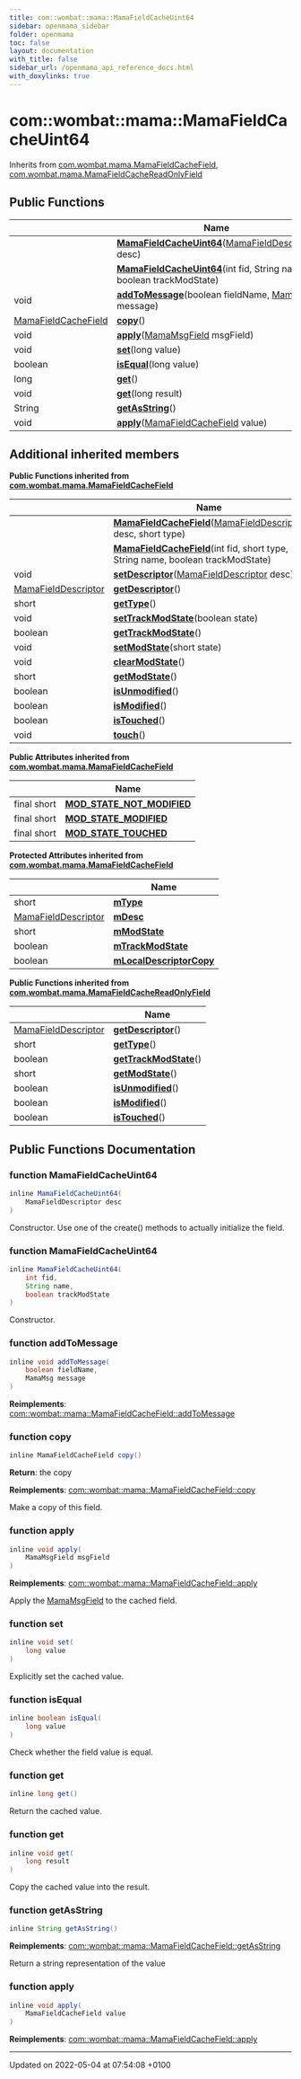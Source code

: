```yaml
---
title: com::wombat::mama::MamaFieldCacheUint64
sidebar: openmama_sidebar
folder: openmama
toc: false
layout: documentation
with_title: false
sidebar_url: /openmama_api_reference_docs.html
with_doxylinks: true
---
```


# com::wombat::mama::MamaFieldCacheUint64





Inherits from [com.wombat.mama.MamaFieldCacheField](classcom_1_1wombat_1_1mama_1_1MamaFieldCacheField.html), [com.wombat.mama.MamaFieldCacheReadOnlyField](interfacecom_1_1wombat_1_1mama_1_1MamaFieldCacheReadOnlyField.html)

## Public Functions

|                | Name           |
| -------------- | -------------- |
| | **[MamaFieldCacheUint64](classcom_1_1wombat_1_1mama_1_1MamaFieldCacheUint64.html#function-mamafieldcacheuint64)**([MamaFieldDescriptor](classcom_1_1wombat_1_1mama_1_1MamaFieldDescriptor.html) desc) |
| | **[MamaFieldCacheUint64](classcom_1_1wombat_1_1mama_1_1MamaFieldCacheUint64.html#function-mamafieldcacheuint64)**(int fid, String name, boolean trackModState) |
| void | **[addToMessage](classcom_1_1wombat_1_1mama_1_1MamaFieldCacheUint64.html#function-addtomessage)**(boolean fieldName, [MamaMsg](classcom_1_1wombat_1_1mama_1_1MamaMsg.html) message) |
| [MamaFieldCacheField](classcom_1_1wombat_1_1mama_1_1MamaFieldCacheField.html) | **[copy](classcom_1_1wombat_1_1mama_1_1MamaFieldCacheUint64.html#function-copy)**() |
| void | **[apply](classcom_1_1wombat_1_1mama_1_1MamaFieldCacheUint64.html#function-apply)**([MamaMsgField](classcom_1_1wombat_1_1mama_1_1MamaMsgField.html) msgField) |
| void | **[set](classcom_1_1wombat_1_1mama_1_1MamaFieldCacheUint64.html#function-set)**(long value) |
| boolean | **[isEqual](classcom_1_1wombat_1_1mama_1_1MamaFieldCacheUint64.html#function-isequal)**(long value) |
| long | **[get](classcom_1_1wombat_1_1mama_1_1MamaFieldCacheUint64.html#function-get)**() |
| void | **[get](classcom_1_1wombat_1_1mama_1_1MamaFieldCacheUint64.html#function-get)**(long result) |
| String | **[getAsString](classcom_1_1wombat_1_1mama_1_1MamaFieldCacheUint64.html#function-getasstring)**() |
| void | **[apply](classcom_1_1wombat_1_1mama_1_1MamaFieldCacheUint64.html#function-apply)**([MamaFieldCacheField](classcom_1_1wombat_1_1mama_1_1MamaFieldCacheField.html) value) |

## Additional inherited members

**Public Functions inherited from [com.wombat.mama.MamaFieldCacheField](classcom_1_1wombat_1_1mama_1_1MamaFieldCacheField.html)**

|                | Name           |
| -------------- | -------------- |
| | **[MamaFieldCacheField](classcom_1_1wombat_1_1mama_1_1MamaFieldCacheField.html#function-mamafieldcachefield)**([MamaFieldDescriptor](classcom_1_1wombat_1_1mama_1_1MamaFieldDescriptor.html) desc, short type) |
| | **[MamaFieldCacheField](classcom_1_1wombat_1_1mama_1_1MamaFieldCacheField.html#function-mamafieldcachefield)**(int fid, short type, String name, boolean trackModState) |
| void | **[setDescriptor](classcom_1_1wombat_1_1mama_1_1MamaFieldCacheField.html#function-setdescriptor)**([MamaFieldDescriptor](classcom_1_1wombat_1_1mama_1_1MamaFieldDescriptor.html) desc) |
| [MamaFieldDescriptor](classcom_1_1wombat_1_1mama_1_1MamaFieldDescriptor.html) | **[getDescriptor](classcom_1_1wombat_1_1mama_1_1MamaFieldCacheField.html#function-getdescriptor)**() |
| short | **[getType](classcom_1_1wombat_1_1mama_1_1MamaFieldCacheField.html#function-gettype)**() |
| void | **[setTrackModState](classcom_1_1wombat_1_1mama_1_1MamaFieldCacheField.html#function-settrackmodstate)**(boolean state) |
| boolean | **[getTrackModState](classcom_1_1wombat_1_1mama_1_1MamaFieldCacheField.html#function-gettrackmodstate)**() |
| void | **[setModState](classcom_1_1wombat_1_1mama_1_1MamaFieldCacheField.html#function-setmodstate)**(short state) |
| void | **[clearModState](classcom_1_1wombat_1_1mama_1_1MamaFieldCacheField.html#function-clearmodstate)**() |
| short | **[getModState](classcom_1_1wombat_1_1mama_1_1MamaFieldCacheField.html#function-getmodstate)**() |
| boolean | **[isUnmodified](classcom_1_1wombat_1_1mama_1_1MamaFieldCacheField.html#function-isunmodified)**() |
| boolean | **[isModified](classcom_1_1wombat_1_1mama_1_1MamaFieldCacheField.html#function-ismodified)**() |
| boolean | **[isTouched](classcom_1_1wombat_1_1mama_1_1MamaFieldCacheField.html#function-istouched)**() |
| void | **[touch](classcom_1_1wombat_1_1mama_1_1MamaFieldCacheField.html#function-touch)**() |

**Public Attributes inherited from [com.wombat.mama.MamaFieldCacheField](classcom_1_1wombat_1_1mama_1_1MamaFieldCacheField.html)**

|                | Name           |
| -------------- | -------------- |
| final short | **[MOD_STATE_NOT_MODIFIED](classcom_1_1wombat_1_1mama_1_1MamaFieldCacheField.html#variable-mod-state-not-modified)**  |
| final short | **[MOD_STATE_MODIFIED](classcom_1_1wombat_1_1mama_1_1MamaFieldCacheField.html#variable-mod-state-modified)**  |
| final short | **[MOD_STATE_TOUCHED](classcom_1_1wombat_1_1mama_1_1MamaFieldCacheField.html#variable-mod-state-touched)**  |

**Protected Attributes inherited from [com.wombat.mama.MamaFieldCacheField](classcom_1_1wombat_1_1mama_1_1MamaFieldCacheField.html)**

|                | Name           |
| -------------- | -------------- |
| short | **[mType](classcom_1_1wombat_1_1mama_1_1MamaFieldCacheField.html#variable-mtype)**  |
| [MamaFieldDescriptor](classcom_1_1wombat_1_1mama_1_1MamaFieldDescriptor.html) | **[mDesc](classcom_1_1wombat_1_1mama_1_1MamaFieldCacheField.html#variable-mdesc)**  |
| short | **[mModState](classcom_1_1wombat_1_1mama_1_1MamaFieldCacheField.html#variable-mmodstate)**  |
| boolean | **[mTrackModState](classcom_1_1wombat_1_1mama_1_1MamaFieldCacheField.html#variable-mtrackmodstate)**  |
| boolean | **[mLocalDescriptorCopy](classcom_1_1wombat_1_1mama_1_1MamaFieldCacheField.html#variable-mlocaldescriptorcopy)**  |

**Public Functions inherited from [com.wombat.mama.MamaFieldCacheReadOnlyField](interfacecom_1_1wombat_1_1mama_1_1MamaFieldCacheReadOnlyField.html)**

|                | Name           |
| -------------- | -------------- |
| [MamaFieldDescriptor](classcom_1_1wombat_1_1mama_1_1MamaFieldDescriptor.html) | **[getDescriptor](interfacecom_1_1wombat_1_1mama_1_1MamaFieldCacheReadOnlyField.html#function-getdescriptor)**() |
| short | **[getType](interfacecom_1_1wombat_1_1mama_1_1MamaFieldCacheReadOnlyField.html#function-gettype)**() |
| boolean | **[getTrackModState](interfacecom_1_1wombat_1_1mama_1_1MamaFieldCacheReadOnlyField.html#function-gettrackmodstate)**() |
| short | **[getModState](interfacecom_1_1wombat_1_1mama_1_1MamaFieldCacheReadOnlyField.html#function-getmodstate)**() |
| boolean | **[isUnmodified](interfacecom_1_1wombat_1_1mama_1_1MamaFieldCacheReadOnlyField.html#function-isunmodified)**() |
| boolean | **[isModified](interfacecom_1_1wombat_1_1mama_1_1MamaFieldCacheReadOnlyField.html#function-ismodified)**() |
| boolean | **[isTouched](interfacecom_1_1wombat_1_1mama_1_1MamaFieldCacheReadOnlyField.html#function-istouched)**() |


## Public Functions Documentation

### function MamaFieldCacheUint64

```java
inline MamaFieldCacheUint64(
    MamaFieldDescriptor desc
)
```


Constructor. Use one of the create() methods to actually initialize the field. 


### function MamaFieldCacheUint64

```java
inline MamaFieldCacheUint64(
    int fid,
    String name,
    boolean trackModState
)
```


Constructor. 


### function addToMessage

```java
inline void addToMessage(
    boolean fieldName,
    MamaMsg message
)
```


**Reimplements**: [com::wombat::mama::MamaFieldCacheField::addToMessage](classcom_1_1wombat_1_1mama_1_1MamaFieldCacheField.html#function-addtomessage)


### function copy

```java
inline MamaFieldCacheField copy()
```


**Return**: the copy 

**Reimplements**: [com::wombat::mama::MamaFieldCacheField::copy](classcom_1_1wombat_1_1mama_1_1MamaFieldCacheField.html#function-copy)


Make a copy of this field.


### function apply

```java
inline void apply(
    MamaMsgField msgField
)
```


**Reimplements**: [com::wombat::mama::MamaFieldCacheField::apply](classcom_1_1wombat_1_1mama_1_1MamaFieldCacheField.html#function-apply)


Apply the [MamaMsgField](classcom_1_1wombat_1_1mama_1_1MamaMsgField.html) to the cached field. 


### function set

```java
inline void set(
    long value
)
```


Explicitly set the cached value. 


### function isEqual

```java
inline boolean isEqual(
    long value
)
```


Check whether the field value is equal. 


### function get

```java
inline long get()
```


Return the cached value. 


### function get

```java
inline void get(
    long result
)
```


Copy the cached value into the result. 


### function getAsString

```java
inline String getAsString()
```


**Reimplements**: [com::wombat::mama::MamaFieldCacheField::getAsString](classcom_1_1wombat_1_1mama_1_1MamaFieldCacheField.html#function-getasstring)


Return a string representation of the value 


### function apply

```java
inline void apply(
    MamaFieldCacheField value
)
```


**Reimplements**: [com::wombat::mama::MamaFieldCacheField::apply](classcom_1_1wombat_1_1mama_1_1MamaFieldCacheField.html#function-apply)


-------------------------------

Updated on 2022-05-04 at 07:54:08 +0100